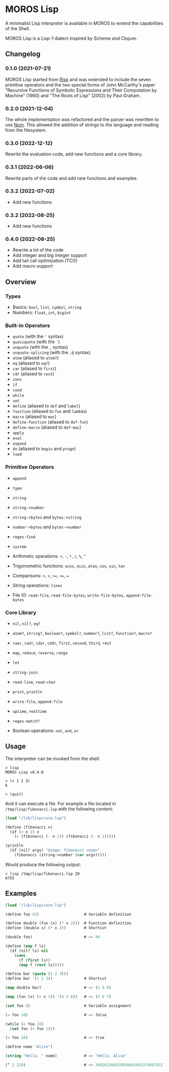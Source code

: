 # MOROS Lisp

A minimalist Lisp interpreter is available in MOROS to extend the capabilities
of the Shell.

MOROS Lisp is a Lisp-1 dialect inspired by Scheme and Clojure.

## Changelog

### 0.1.0 (2021-07-21)
MOROS Lisp started from [Risp](https://github.com/stopachka/risp) and was
extended to include the seven primitive operators and the two special forms of
John McCarthy's paper "Recursive Functions of Symbolic Expressions and Their
Computation by Machine" (1960) and "The Roots of Lisp" (2002) by Paul Graham.

### 0.2.0 (2021-12-04)
The whole implementation was refactored and the parser was rewritten to use
[Nom](https://github.com/Geal/nom). This allowed the addition of strings to the
language and reading from the filesystem.

### 0.3.0 (2022-12-12)
Rewrite the evaluation code, add new functions and a core library.

### 0.3.1 (2022-06-06)
Rewrite parts of the code and add new functions and examples.

### 0.3.2 (2022-07-02)
- Add new functions

### 0.3.2 (2022-08-25)
- Add new functions

### 0.4.0 (2022-08-25)
- Rewrite a lot of the code
- Add integer and big integer support
- Add tail call optimization (TCO)
- Add macro support

## Overview

### Types
- Basics: `bool`, `list`, `symbol`, `string`
- Numbers: `float`, `int`, `bigint`

### Built-in Operators
- `quote` (with the `'` syntax)
- `quasiquote` (with the `` ` ``)
- `unquote` (with the `,` syntax)
- `unquote-splicing` (with the `,@` syntax)
- `atom` (aliased to `atom?`)
- `eq` (aliased to `eq?`)
- `car` (aliased to `first`)
- `cdr` (aliased to `rest`)
- `cons`
- `if`
- `cond`
- `while`
- `set`
- `define` (aliased to `def` and `label`)
- `function` (aliased to `fun` and `lambda`)
- `macro` (aliased to `mac`)
- `define-function` (aliased to `def-fun`)
- `define-macro` (aliased to `def-mac`)
- `apply`
- `eval`
- `expand`
- `do` (aliased to `begin` and `progn`)
- `load`

### Primitive Operators
- `append`
- `type`
- `string`
- `string->number`
- `string->bytes` and `bytes->string`
- `number->bytes` and `bytes->number`
- `regex-find`
- `system`

- Arithmetic operations: `+`, `-`, `*`, `/`, `%`, `^`
- Trigonometric functions: `acos`, `asin`, `atan`, `cos`, `sin`, `tan`
- Comparisons: `>`, `<`, `>=`, `<=`, `=`
- String operations: `lines`
- File IO: `read-file`, `read-file-bytes`, `write-file-bytes`, `append-file-bytes`

### Core Library
- `nil`, `nil?`, `eq?`
- `atom?`, `string?`, `boolean?`, `symbol?`, `number?`, `list?`, `function?`, `macro?`
- `caar`, `cadr`, `cdar`, `cddr`, `first`, `second`, `third`, `rest`
- `map`, `reduce`, `reverse`, `range`
- `let`
- `string-join`
- `read-line`, `read-char`
- `print`, `println`
- `write-file`, `append-file`
- `uptime`, `realtime`
- `regex-match?`

- Boolean operations: `not`, `and`, `or`

## Usage

The interpreter can be invoked from the shell:

```
> lisp
MOROS Lisp v0.4.0

> (+ 1 2 3)
6

> (quit)
```

And it can execute a file. For example a file located in `/tmp/lisp/fibonacci.lsp`
with the following content:

```lisp
(load "/lib/lisp/core.lsp")

(define (fibonacci n)
  (if (< n 2) n
    (+ (fibonacci (- n 1)) (fibonacci (- n 2)))))

(println
  (if (nil? args) "Usage: fibonacci <num>"
    (fibonacci (string->number (car args)))))
```

Would produce the following output:

```
> lisp /tmp/lisp/fibonacci.lsp 20
6755
```

## Examples

```lisp
(load "/lib/lisp/core.lsp")

(define foo 42)                    # Variable definition

(define double (fun (x) (* x 2)))  # Function definition
(define (double x) (* x 2))        # Shortcut

(double foo)                       # => 84

(define (map f ls)
  (if (nil? ls) nil
    (cons
      (f (first ls))
      (map f (rest ls)))))

(define bar (quote (1 2 3)))
(define bar '(1 2 3))              # Shortcut

(map double bar)                   # => (2 4 6)

(map (fun (x) (+ x 1)) '(4 5 6))   # => (5 6 7)

(set foo 0)                        # Variable assignment

(= foo 10)                         # => false

(while (< foo 10)
  (set foo (+ foo 1)))

(= foo 10)                         # => true

(define name "Alice")

(string "Hello, " name)            # => "Hello, Alice"

(^ 2 128)                          # => 340282366920938463463374607431768211456
```
